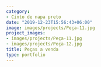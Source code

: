 ```yaml
---
category:
- Cinto de napa preto
date: "2019-12-23T15:56:43+06:00"
image: images/projects/Peça-11.jpg
project_images:
- images/projects/Peça-11.jpg
- images/projects/Peça-12.jpg
title: Peças a venda
type: portfolio
---
```



